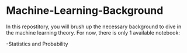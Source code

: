 # Machine-Learning-Background
In this repostitory, you will brush up the necessary background to dive in the machine learning theory. For now, there is only 1 available notebook:

-Statistics and Probability
